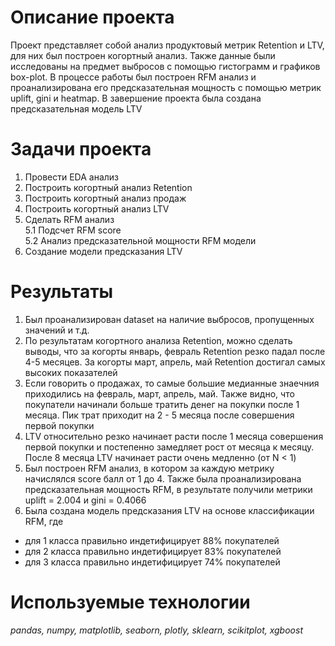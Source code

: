 # Описание проекта
Проект представляет собой анализ продуктовый метрик Retention и LTV, для них был построен когортный анализ. 
Также данные были исследованы на предмет выбросов с помощью гистограмм и графиков box-plot. В процессе работы был построен RFM анализ и 
проанализирована его предсказательная мощность с помощью метрик uplift, gini и heatmap. В завершение проекта была создана
предсказательная модель LTV

# Задачи проекта
1. Провести EDA анализ
2. Построить когортный анализ Retention
3. Построить когортный анализ продаж 
4. Построить когортный анализ LTV
5. Сделать RFM анализ  
  5.1 Подсчет RFM score  
  5.2 Анализ предсказательной мощности RFM модели  
6. Создание модели предсказания LTV

# Результаты
1. Был проанализирован dataset на наличие выбросов, пропущенных значений и т.д.
2. По результатам когортного анализа Retention, можно сделать выводы, что за когорты январь, февраль Retention резко падал после 4-5 месяцев. 
За когорты март, апрель, май Retention достигал самых высоких показателей
3. Если говорить о продажах, то самые большие медианные знаечния приходились на февраль, март, апрель, май. Также видно, что покупатели 
начинали больше тратить денег на покупки после 1 месяца. Пик трат приходит на 2 - 5 месяца после совершения первой покупки
4. LTV относительно резко начинает расти после 1 месяца совершения первой покупки и постепенно замедляет рост от месяца к месяцу. 
После 8 месяца LTV начинает расти очень медленно (от N < 1)
5. Был построен RFM анализ, в котором за каждую метрику начислялся score балл от 1 до 4. Также была проанализирована предсказательная мощность RFM, 
в результате получили метрики uplift = 2.004 и gini = 0.4066
6. Была создана модель предсказания LTV на основе классификации RFM, где
- для 1 класса правильно индетифицирует 88% покупателей
- для 2 класса правильно индетифицирует 83% покупателей
- для 3 класса правильно индетифицирует 74% покупателей

# Используемые технологии
*pandas, numpy, matplotlib, seaborn, plotly, sklearn, scikitplot, xgboost*
